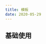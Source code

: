 ```yaml
---
title: 模板
date: 2020-05-29
---
```


## 基础使用

<RecoDemo :collapse="true">
  <template slot="code-template">
    <<< @/src/demo/vue/base/TplDemo.vue?template
  </template>
  <template slot="code-script">
    <<< @/src/demo/vue/base/TplDemo.vue?script
  </template>
</RecoDemo>